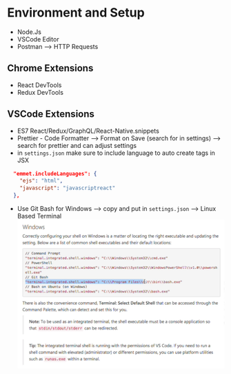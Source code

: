 # Environment and Setup
* Node.Js
* VSCode Editor
* Postman --> HTTP Requests

## Chrome Extensions
* React DevTools
* Redux DevTools

## VSCode Extensions
* ES7 React/Redux/GraphQL/React-Native.snippets
* Prettier - Code Formatter --> Format on Save (search for in settings) --> search for prettier and can adjust settings
* in `settings.json` make sure to include language to auto create tags in JSX
```json
  "emmet.includeLanguages": {
    "ejs": "html",
    "javascript": "javascriptreact"
  },
```
* Use Git Bash for Windows --> copy and put in `settings.json` --> Linux Based Terminal
![Git Bash Docs](assets/gitbash.png)
